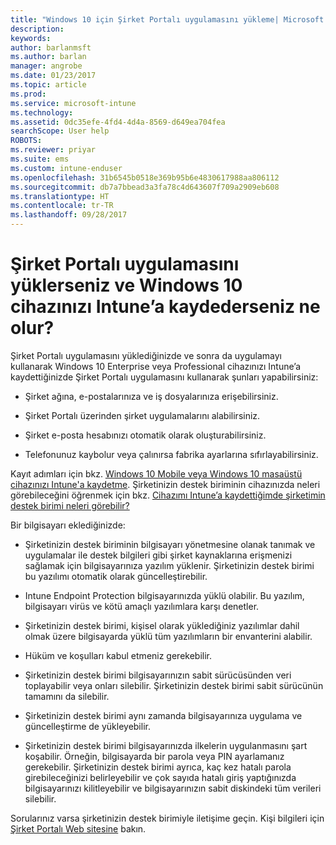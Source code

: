 ```yaml
---
title: "Windows 10 için Şirket Portalı uygulamasını yükleme| Microsoft Docs"
description: 
keywords: 
author: barlanmsft
ms.author: barlan
manager: angrobe
ms.date: 01/23/2017
ms.topic: article
ms.prod: 
ms.service: microsoft-intune
ms.technology: 
ms.assetid: 0dc35efe-4fd4-4d4a-8569-d649ea704fea
searchScope: User help
ROBOTS: 
ms.reviewer: priyar
ms.suite: ems
ms.custom: intune-enduser
ms.openlocfilehash: 31b6545b0518e369b95b6e4830617988aa806112
ms.sourcegitcommit: db7a7bbead3a3fa78c4d643607f709a2909eb608
ms.translationtype: HT
ms.contentlocale: tr-TR
ms.lasthandoff: 09/28/2017
---
```

# <a name="what-happens-if-you-install-the-company-portal-app-and-enroll-your-windows-10-device-in-intune"></a>Şirket Portalı uygulamasını yüklerseniz ve Windows 10 cihazınızı Intune’a kaydederseniz ne olur?

Şirket Portalı uygulamasını yüklediğinizde ve sonra da uygulamayı kullanarak Windows 10 Enterprise veya Professional cihazınızı Intune’a kaydettiğinizde Şirket Portalı uygulamasını kullanarak şunları yapabilirsiniz:

-   Şirket ağına, e-postalarınıza ve iş dosyalarınıza erişebilirsiniz.

-   Şirket Portalı üzerinden şirket uygulamalarını alabilirsiniz.

-   Şirket e-posta hesabınızı otomatik olarak oluşturabilirsiniz.

-   Telefonunuz kaybolur veya çalınırsa fabrika ayarlarına sıfırlayabilirsiniz.

Kayıt adımları için bkz. [Windows 10 Mobile veya Windows 10 masaüstü cihazınızı Intune'a kaydetme](enroll-your-w10-phone-or-w10-pc-windows.md). Şirketinizin destek biriminin cihazınızda neleri görebileceğini öğrenmek için bkz. [Cihazımı Intune’a kaydettiğimde şirketimin destek birimi neleri görebilir?](what-info-can-your-company-see-when-you-enroll-your-device-in-intune.md)

Bir bilgisayarı eklediğinizde:

-   Şirketinizin destek biriminin bilgisayarı yönetmesine olanak tanımak ve uygulamalar ile destek bilgileri gibi şirket kaynaklarına erişmenizi sağlamak için bilgisayarınıza yazılım yüklenir. Şirketinizin destek birimi bu yazılımı otomatik olarak güncelleştirebilir.

-   Intune Endpoint Protection bilgisayarınızda yüklü olabilir. Bu yazılım, bilgisayarı virüs ve kötü amaçlı yazılımlara karşı denetler.

-   Şirketinizin destek birimi, kişisel olarak yüklediğiniz yazılımlar dahil olmak üzere bilgisayarda yüklü tüm yazılımların bir envanterini alabilir.

-   Hüküm ve koşulları kabul etmeniz gerekebilir.

-   Şirketinizin destek birimi bilgisayarınızın sabit sürücüsünden veri toplayabilir veya onları silebilir. Şirketinizin destek birimi sabit sürücünün tamamını da silebilir.

-   Şirketinizin destek birimi aynı zamanda bilgisayarınıza uygulama ve güncelleştirme de yükleyebilir.

-   Şirketinizin destek birimi bilgisayarınızda ilkelerin uygulanmasını şart koşabilir. Örneğin, bilgisayarda bir parola veya PIN ayarlamanız gerekebilir. Şirketinizin destek birimi ayrıca, kaç kez hatalı parola girebileceğinizi belirleyebilir ve çok sayıda hatalı giriş yaptığınızda bilgisayarınızı kilitleyebilir ve bilgisayarınızın sabit diskindeki tüm verileri silebilir.

Sorularınız varsa şirketinizin destek birimiyle iletişime geçin. Kişi bilgileri için [Şirket Portalı Web sitesine](https://portal.manage.microsoft.com) bakın.
